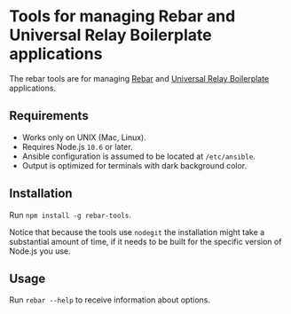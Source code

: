 # Tools for managing Rebar and Universal Relay Boilerplate applications

The rebar tools are for managing [Rebar](http://codefoundries.com/products/rebar.html) and [Universal Relay Boilerplate](http://codefoundries.com/products/UniversalRelayBoilerplate.html) applications.

## Requirements

* Works only on UNIX (Mac, Linux).
* Requires Node.js `10.6` or later.
* Ansible configuration is assumed to be located at `/etc/ansible`.
* Output is optimized for terminals with dark background color.

## Installation

Run `npm install -g rebar-tools`.

Notice that because the tools use `nodegit` the installation might take a substantial amount of time, if it needs to be built for the specific version of Node.js you use.

## Usage

Run `rebar --help` to receive information about options.

